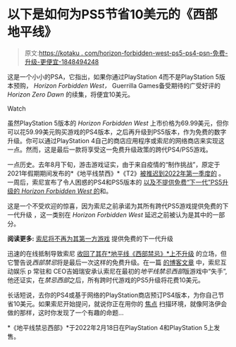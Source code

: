 # 以下是如何为PS5节省10美元的《西部地平线》

> 原文:[https://kotaku . com/horizon-forbidden-west-ps5-ps4-psn-免费-升级-更便宜-1848494248](https://kotaku.com/horizon-forbidden-west-ps5-ps4-psn-free-upgrade-cheaper-1848494248)

这是一个小小的PSA，它指出，如果你通过PlayStation 4而不是PlayStation 5版本预购， *Horizon Forbidden West，* Guerrilla Games备受期待的广受好评的 *Horizon Zero Dawn* 的续集，将便宜10美元。

Watch

虽然PlayStation 5版本的 *Horizon Forbidden West* 上市价格为69.99美元，但你可以花59.99美元购买游戏的PS4版本，之后再升级到PS5版本，作为免费的数字升级。你可以通过PlayStation 4自己的商店应用程序或索尼的网络商店来实现这一点。然而，这是最后一款将享受这一免费升级政策的跨代PS4/PS5游戏。

一点历史。去年8月下旬，游击游戏证实，由于来自疫情的“制作挑战”，原定于2021年假期期间发布的*《地平线禁西》*《T2》[被推迟到2022年第一季度的](https://kotaku.com/report-horizon-forbidden-west-delayed-to-2022-1847396038) 。一周后，索尼宣布了令人困惑的PS4和PS5版本的 [以及不提供免费“下一代”PS5升级的 *Horizon Forbidden West* 的](https://kotaku.com/horizon-forbidden-west-has-nine-confusing-editions-for-1847607004)和。

这是一个不受欢迎的惊喜，因为索尼之前承诺为其所有跨代PS5游戏提供免费的下一代升级 ，这一类别在 *Horizon Forbidden West* 延迟之前被认为是其中的一部分。

**阅读更多:** [索尼将不再为其第一方游戏](https://kotaku.com/sony-will-no-longer-offer-free-next-gen-upgrades-for-it-1847621301) 提供免费的下一代升级

迅速的在线抵制导致索尼 [收回了其在*地平线《西部禁忌》*上不升级](https://kotaku.com/sony-will-no-longer-offer-free-next-gen-upgrades-for-it-1847621301) 的立场，但它警告说*西部禁忌*将是最后一次这样的免费升级。在一篇 [的博客文章](https://blog.playstation.com/2021/09/04/pre-order-horizon-forbidden-west-now-collectors-and-digital-deluxe-editions-detailed/) 中，索尼互动娱乐 p 常驻和 CEO吉姆瑞安承认索尼在最初的*地平线禁忌西部*版游戏中“失手”,他还证实，在*禁忌西部*之后，所有跨时代游戏的PS5升级将花费10美元。

长话短说，去你的PS4或基于网络的PlayStation商店预订PS4版本，为你自己节省10美元。如果索尼开始提问，就说你正在用你的 [焦点](https://horizon.fandom.com/wiki/Focus) 扫描环境，就像阿洛伊会做的那样，这时你发现了一个有趣的命题...

*《地平线禁忌西部》*于2022年2月18日在PlayStation 4和PlayStation 5上发售。